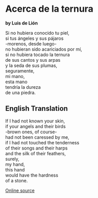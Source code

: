 # Acerca de la ternura
**by Luis de Lión**

Si no hubiera conocido tu piel,  
si tus ángeles y sus pájaros  
-morenos, desde luego-  
no hubieran sido acariciados por mí,  
si no hubiera tocado la ternura  
de sus cantos y sus arpas  
y la seda de sus plumas,  
seguramente,  
mi mano,  
esta mano  
tendría la dureza  
de una piedra.  


## English Translation

If I had not known your skin,  
if your angels and their birds  
-brown ones, of course-  
had not been caressed by me,  
if I had not touched the tenderness  
of their songs and their harps  
and the silk of their feathers,  
surely,  
my hand,  
this hand  
would have the hardness  
of a stone.  


[Online source](https://www.poemas-del-alma.com/luis-de-lion-acerca-de-la-ternura.htm)